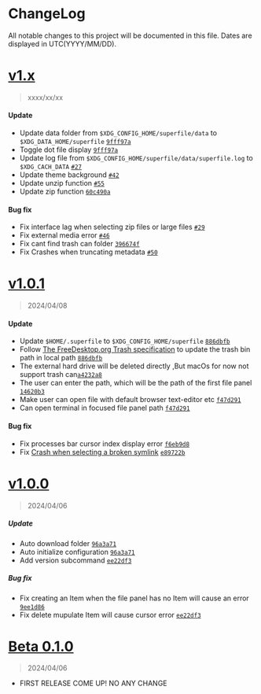 # ChangeLog

All notable changes to this project will be documented in this file. Dates are displayed in UTC(YYYY/MM/DD).

# [**v1.x**]()

> xxxx/xx/xx

#### Update

- Update data folder from `$XDG_CONFIG_HOME/superfile/data` to `$XDG_DATA_HOME/superfile` [`9fff97a`](https://github.com/MHNightCat/superfile/commit/9fff97a362bcd5bec1c19709b7a5aeb59cdeaa34)
- Toggle dot file display [`9fff97a`](https://github.com/MHNightCat/superfile/commit/9fff97a362bcd5bec1c19709b7a5aeb59cdeaa34/9fff97a362bcd5bec1c19709b7a5aeb59cdeaa34)
- Update log file from `$XDG_CONFIG_HOME/superfile/data/superfile.log` to `$XDG_CACH_DATA` [`#27`](https://github.com/MHNightCat/superfile/pull/27)
- Update theme background [`#42`](https://github.com/MHNightCat/superfile/pull/42)
- Update unzip function [`#55`](https://github.com/MHNightCat/superfile/pull/55)
- Update zip function [`60c490a`](https://github.com/MHNightCat/superfile/commit/60c490aa06019fb1a5382b1e241c6b0a72ec51a4)

#### Bug fix

- Fix interface lag when selecting zip files or large files [`#29`](https://github.com/MHNightCat/superfile/issues/29)
- Fix external media error [`#46`](https://github.com/MHNightCat/superfile/pull/46)
- Fix cant find trash can folder [`396674f`](https://github.com/MHNightCat/superfile/commit/396674f33e302369790bcb88d84df0d3830d3543)
- Fix Crashes when truncating metadata [`#50`](https://github.com/MHNightCat/superfile/issues/50)

# [**v1.0.1**](https://github.com/MHNightCat/superfile/releases/tag/v1.0.1)

> 2024/04/08

#### Update

- Update `$HOME/.superfile` to `$XDG_CONFIG_HOME/superfile` [`886dbfb`](https://github.com/MHNightCat/superfile/commit/886dbfb276407db36e9fb7369ec31053e7aabcf4)
- Follow [The FreeDesktop.org Trash specification](https://specifications.freedesktop.org/trash-spec/trashspec-1.0.html) to update the trash bin path in local path [`886dbfb`](https://github.com/MHNightCat/superfile/commit/886dbfb276407db36e9fb7369ec31053e7aabcf4)
- The external hard drive will be deleted directly ,But macOs for now not support trash can[`a4232a8`](https://github.com/MHNightCat/superfile/commit/a4232a88bef4b5c3e99456fd198eabb953dc324c)
- The user can enter the path, which will be the path of the first file panel [`14620b3`](https://github.com/MHNightCat/superfile/commit/14620b33b09edfce80a95e1f52f7f66b3686a9d0)
- Make user can open file with default browser text-editor etc [`f47d291`](https://github.com/MHNightCat/superfile/commit/f47d2915bf637da0cf99a4b15fa0bea8edc8d380)
- Can open terminal in focused file panel path [`f47d291`](https://github.com/MHNightCat/superfile/commit/f47d2915bf637da0cf99a4b15fa0bea8edc8d380)

#### Bug fix

- Fix processes bar cursor index display error [`f6eb9d8`](https://github.com/MHNightCat/superfile/commit/f6eb9d879f9f7ef31859e3f84c8792e2f0fc543a)
- Fix [Crash when selecting a broken symlink](https://github.com/MHNightCat/superfile/issues/9) [`e89722b`](https://github.com/MHNightCat/superfile/commit/e89722b3717cc669c2e14bb310d1b96c1727b63f)

# [**v1.0.0**](https://github.com/MHNightCat/superfile/releases/tag/v1.0.0)

> 2024/04/06

##### Update

- Auto download folder [`96a3a71`](https://github.com/MHNightCat/superfile/commit/96a3a7108eb7c4327bad3424ed55e472ec78049f)
- Auto initialize configuration [`96a3a71`](https://github.com/MHNightCat/superfile/commit/96a3a7108eb7c4327bad3424ed55e472ec78049f)
- Add version subcommand [`ee22df3`](https://github.com/MHNightCat/superfile/commit/ee22df3c7700adddb859ada8623f6c8b038e8087)

##### Bug fix

- Fix creating an Item when the file panel has no Item will cause an error [`9ee1d86`](https://github.com/MHNightCat/superfile/commit/9ee1d860192182803d408c5046ca9f5255121698)
- Fix delete mupulate Item will cause cursor error [`ee22df3`](https://github.com/MHNightCat/superfile/commit/ee22df3c7700adddb859ada8623f6c8b038e8087)

# [**Beta 0.1.0**](https://github.com/MHNightCat/superfile/releases/tag/v0.1.0-beta)

> 2024/04/06

- FIRST RELEASE COME UP! NO ANY CHANGE
